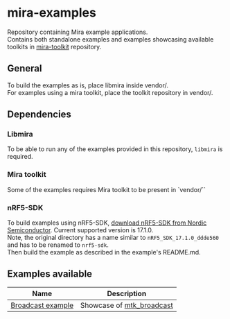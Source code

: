 # mira-examples

Repository containing Mira example applications.  
Contains both standalone examples and examples showcasing available toolkits in [mira-toolkit](https://github.com/LumenRadio/mira-toolkit) repository.

## General
To build the examples as is, place libmira inside vendor/.  
For examples using a mira toolkit, place the toolkit repository in vendor/.

## Dependencies

### Libmira
To be able to run any of the examples provided in this repository, `libmira` is required.

### Mira toolkit
Some of the examples requires Mira toolkit to be present in `vendor/``

### nRF5-SDK
To build examples using nRF5-SDK, [download nRF5-SDK from Nordic Semiconductor](https://www.nordicsemi.com/Products/Development-software/nrf5-sdk). Current supported version is 17.1.0.  
Note, the original directory has a name similar to `nRF5_SDK_17.1.0_ddde560` and has to be renamed to `nrf5-sdk`.  
Then build the example as described in the example's README.md.

## Examples available

| Name                                                  | Description                                                                                       |
| ---                                                   | ---                                                                                               |
| [Broadcast example](examples/broadcast/README.md)     | Showcase of [mtk_broadcast](https://github.com/LumenRadio/mira-toolkit/tree/main/mtk_broadcast)   |
